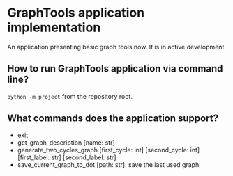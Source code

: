 # GraphTools application implementation

An application presenting basic graph tools now.
It is in active development.

## How to run GraphTools application via command line?

`python -m project` from the repository root.

## What commands does the application support?

* exit
* get_graph_description [name: str]
* generate_two_cycles_graph [first_cycle: int] [second_cycle: int] [first_label: str] [second_label: str]
* save_current_graph_to_dot [path: str]: save the last used graph
